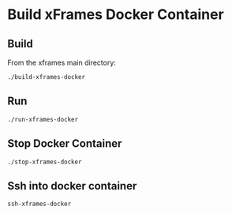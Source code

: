 Build xFrames Docker Container
==============================

Build
-----
From the xframes main directory:

    ./build-xframes-docker

Run
---
    ./run-xframes-docker

Stop Docker Container
---------------------
    ./stop-xframes-docker

Ssh into docker container
-------------------------
    ssh-xframes-docker
